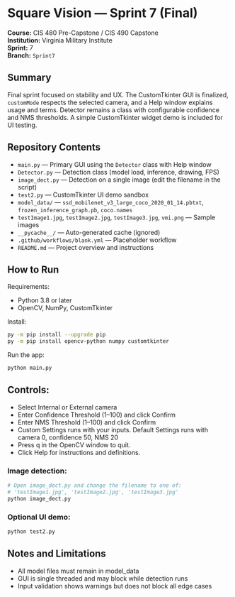 # Square Vision — Sprint 7 (Final)

**Course:** CIS 480 Pre-Capstone / CIS 490 Capstone  
**Institution:** Virginia Military Institute  
**Sprint:** 7  
**Branch:** `Sprint7`

## Summary
Final sprint focused on stability and UX. The CustomTkinter GUI is finalized, `customMode` respects the selected camera, and a Help window explains usage and terms. Detector remains a class with configurable confidence and NMS thresholds. A simple CustomTkinter widget demo is included for UI testing.

## Repository Contents
- `main.py` — Primary GUI using the `Detector` class with Help window
- `Detector.py` — Detection class (model load, inference, drawing, FPS)
- `image_dect.py` — Detection on a single image (edit the filename in the script)
- `test2.py` — CustomTkinter UI demo sandbox
- `model_data/` — `ssd_mobilenet_v3_large_coco_2020_01_14.pbtxt`, `frozen_inference_graph.pb`, `coco.names`
- `testImage1.jpg`, `testImage2.jpg`, `testImage3.jpg`, `vmi.png` — Sample images
- `__pycache__/` — Auto-generated cache (ignored)
- `.github/workflows/blank.yml` — Placeholder workflow
- `README.md` — Project overview and instructions

## How to Run
Requirements:
- Python 3.8 or later
- OpenCV, NumPy, CustomTkinter

Install:
```bash
py -m pip install --upgrade pip
py -m pip install opencv-python numpy customtkinter
```
Run the app:
```bash
python main.py
```

## Controls:
- Select Internal or External camera
- Enter Confidence Threshold (1–100) and click Confirm
- Enter NMS Threshold (1–100) and click Confirm
- Custom Settings runs with your inputs. Default Settings runs with camera 0, confidence 50, NMS 20
- Press q in the OpenCV window to quit.
- Click Help for instructions and definitions.

### Image detection:
```bash
# Open image_dect.py and change the filename to one of:
# 'testImage1.jpg', 'testImage2.jpg', 'testImage3.jpg'
python image_dect.py
```
### Optional UI demo:
```bash
python test2.py
```

## Notes and Limitations
- All model files must remain in model_data
- GUI is single threaded and may block while detection runs
- Input validation shows warnings but does not block all edge cases